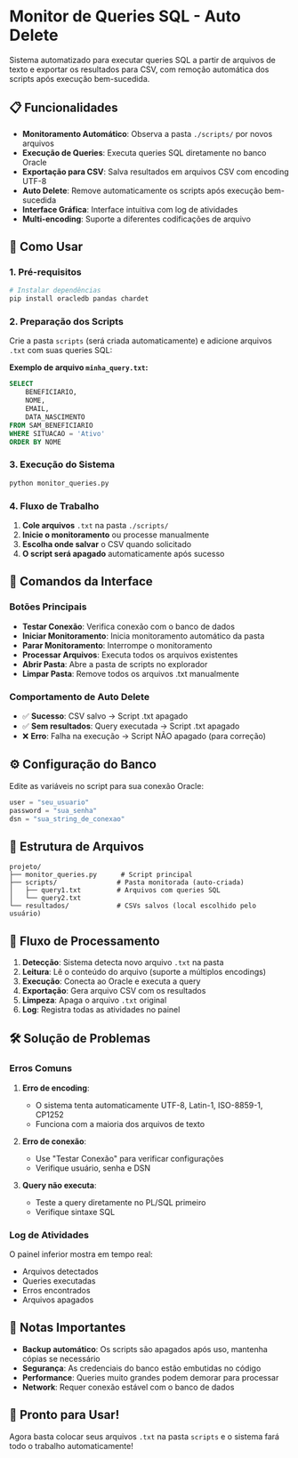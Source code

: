 # Monitor de Queries SQL - Auto Delete

Sistema automatizado para executar queries SQL a partir de arquivos de texto e exportar os resultados para CSV, com remoção automática dos scripts após execução bem-sucedida.

## 📋 Funcionalidades

- **Monitoramento Automático**: Observa a pasta `./scripts/` por novos arquivos
- **Execução de Queries**: Executa queries SQL diretamente no banco Oracle
- **Exportação para CSV**: Salva resultados em arquivos CSV com encoding UTF-8
- **Auto Delete**: Remove automaticamente os scripts após execução bem-sucedida
- **Interface Gráfica**: Interface intuitiva com log de atividades
- **Multi-encoding**: Suporte a diferentes codificações de arquivo

## 🚀 Como Usar

### 1. Pré-requisitos

```bash
# Instalar dependências
pip install oracledb pandas chardet
```

### 2. Preparação dos Scripts

Crie a pasta `scripts` (será criada automaticamente) e adicione arquivos `.txt` com suas queries SQL:

**Exemplo de arquivo `minha_query.txt`:**
```sql
SELECT 
    BENEFICIARIO,
    NOME,
    EMAIL,
    DATA_NASCIMENTO
FROM SAM_BENEFICIARIO 
WHERE SITUACAO = 'Ativo'
ORDER BY NOME
```

### 3. Execução do Sistema

```bash
python monitor_queries.py
```

### 4. Fluxo de Trabalho

1. **Cole arquivos** `.txt` na pasta `./scripts/`
2. **Inicie o monitoramento** ou processe manualmente
3. **Escolha onde salvar** o CSV quando solicitado
4. **O script será apagado** automaticamente após sucesso

## 🎯 Comandos da Interface

### Botões Principais

- **Testar Conexão**: Verifica conexão com o banco de dados
- **Iniciar Monitoramento**: Inicia monitoramento automático da pasta
- **Parar Monitoramento**: Interrompe o monitoramento
- **Processar Arquivos**: Executa todos os arquivos existentes
- **Abrir Pasta**: Abre a pasta de scripts no explorador
- **Limpar Pasta**: Remove todos os arquivos .txt manualmente

### Comportamento de Auto Delete

- ✅ **Sucesso**: CSV salvo → Script .txt apagado
- ✅ **Sem resultados**: Query executada → Script .txt apagado  
- ❌ **Erro**: Falha na execução → Script NÃO apagado (para correção)

## ⚙️ Configuração do Banco

Edite as variáveis no script para sua conexão Oracle:

```python
user = "seu_usuario"
password = "sua_senha"
dsn = "sua_string_de_conexao"
```

## 📁 Estrutura de Arquivos

```
projeto/
├── monitor_queries.py      # Script principal
├── scripts/               # Pasta monitorada (auto-criada)
│   ├── query1.txt         # Arquivos com queries SQL
│   └── query2.txt
└── resultados/            # CSVs salvos (local escolhido pelo usuário)
```

## 🔄 Fluxo de Processamento

1. **Detecção**: Sistema detecta novo arquivo `.txt` na pasta
2. **Leitura**: Lê o conteúdo do arquivo (suporte a múltiplos encodings)
3. **Execução**: Conecta ao Oracle e executa a query
4. **Exportação**: Gera arquivo CSV com os resultados
5. **Limpeza**: Apaga o arquivo `.txt` original
6. **Log**: Registra todas as atividades no painel

## 🛠️ Solução de Problemas

### Erros Comuns

1. **Erro de encoding**: 
   - O sistema tenta automaticamente UTF-8, Latin-1, ISO-8859-1, CP1252
   - Funciona com a maioria dos arquivos de texto

2. **Erro de conexão**:
   - Use "Testar Conexão" para verificar configurações
   - Verifique usuário, senha e DSN

3. **Query não executa**:
   - Teste a query diretamente no PL/SQL primeiro
   - Verifique sintaxe SQL

### Log de Atividades

O painel inferior mostra em tempo real:
- Arquivos detectados
- Queries executadas
- Erros encontrados
- Arquivos apagados

## 📝 Notas Importantes

- **Backup automático**: Os scripts são apagados após uso, mantenha cópias se necessário
- **Segurança**: As credenciais do banco estão embutidas no código
- **Performance**: Queries muito grandes podem demorar para processar
- **Network**: Requer conexão estável com o banco de dados

## 🎉 Pronto para Usar!

Agora basta colocar seus arquivos `.txt` na pasta `scripts` e o sistema fará todo o trabalho automaticamente!